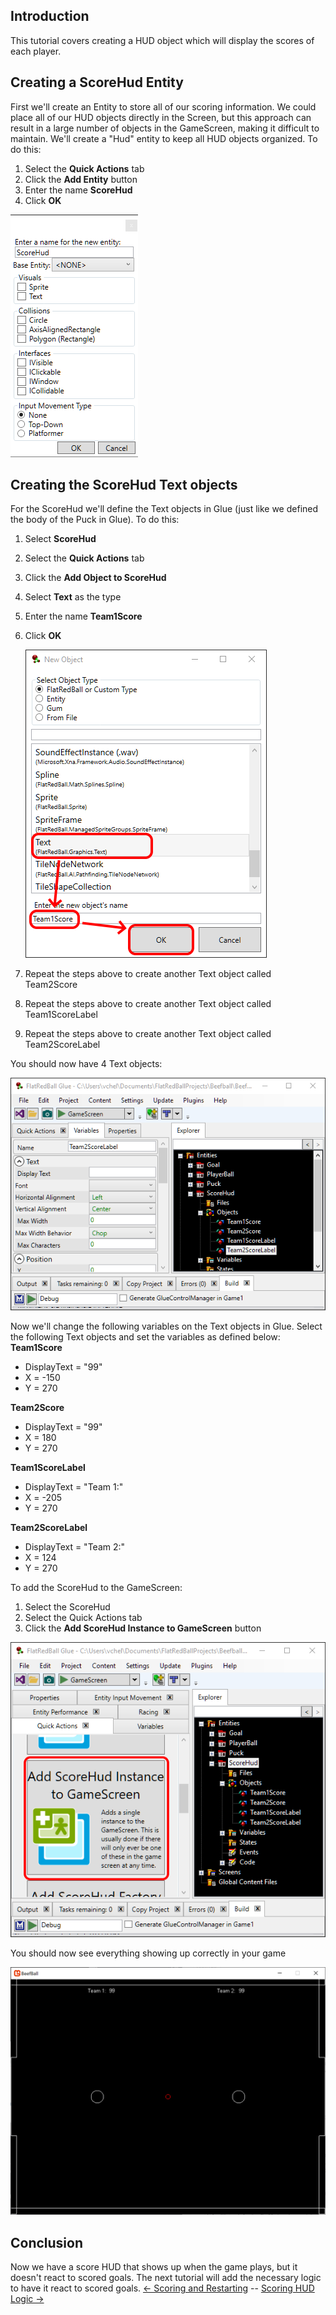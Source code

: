 ## Introduction

This tutorial covers creating a HUD object which will display the scores of each player.

## Creating a ScoreHud Entity

First we'll create an Entity to store all of our scoring information. We could place all of our HUD objects directly in the Screen, but this approach can result in a large number of objects in the GameScreen, making it difficult to maintain. We'll create a "Hud" entity to keep all HUD objects organized. To do this:

1.  Select the **Quick Actions** tab
2.  Click the **Add Entity** button
3.  Enter the name **ScoreHud**
4.  Click **OK**

![](/media/2021-07-img_60fdd1776370c.png)

## Creating the ScoreHud Text objects

For the ScoreHud we'll define the Text objects in Glue (just like we defined the body of the Puck in Glue). To do this:

1.  Select **ScoreHud**

2.  Select the **Quick Actions** tab

3.  Click the **Add Object to ScoreHud**

4.  Select **Text** as the type

5.  Enter the name **Team1Score**

6.  Click ****OK****

    ![](/media/2021-07-img_60fdd21643893.png)

7.  Repeat the steps above to create another Text object called Team2Score

8.  Repeat the steps above to create another Text object called Team1ScoreLabel

9.  Repeat the steps above to create another Text object called Team2ScoreLabel

You should now have 4 Text objects:

![](/media/2021-07-img_60fdd24f94751.png)

Now we'll change the following variables on the Text objects in Glue. Select the following Text objects and set the variables as defined below: **Team1Score**

-   DisplayText = "99"
-   X = -150
-   Y = 270

**Team2Score**

-   DisplayText = "99"
-   X = 180
-   Y = 270

**Team1ScoreLabel**

-   DisplayText = "Team 1:"
-   X = -205
-   Y = 270

**Team2ScoreLabel**

-   DisplayText = "Team 2:"
-   X = 124
-   Y = 270

To add the ScoreHud to the GameScreen:

1.  Select the ScoreHud
2.  Select the Quick Actions tab
3.  Click the **Add ScoreHud Instance to GameScreen** button

![](/media/2021-07-img_60fdd305ee7ac.png)

You should now see everything showing up correctly in your game

![Screenshot of in-progress BeefBall game showing player one and player two score HUD at the top.](/media/2021-05-img_609de61e7870f.png)

## Conclusion

Now we have a score HUD that shows up when the game plays, but it doesn't react to scored goals. The next tutorial will add the necessary logic to have it react to scored goals. [\<- Scoring and Restarting](/documentation/tutorials/tutorials-beefball/tutorials-beefball-scoring-and-restarting-rounds.md "Tutorials:Beefball:Scoring and Restarting Rounds") -- [Scoring HUD Logic -\>](/documentation/tutorials/tutorials-beefball/tutorials-beefball-scoring-hud-logic.md "Tutorials:Beefball:Scoring Hud Logic")
